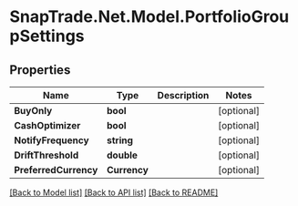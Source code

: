 # SnapTrade.Net.Model.PortfolioGroupSettings

## Properties

Name | Type | Description | Notes
------------ | ------------- | ------------- | -------------
**BuyOnly** | **bool** |  | [optional] 
**CashOptimizer** | **bool** |  | [optional] 
**NotifyFrequency** | **string** |  | [optional] 
**DriftThreshold** | **double** |  | [optional] 
**PreferredCurrency** | **Currency** |  | [optional] 

[[Back to Model list]](../README.md#documentation-for-models) [[Back to API list]](../README.md#documentation-for-api-endpoints) [[Back to README]](../README.md)

